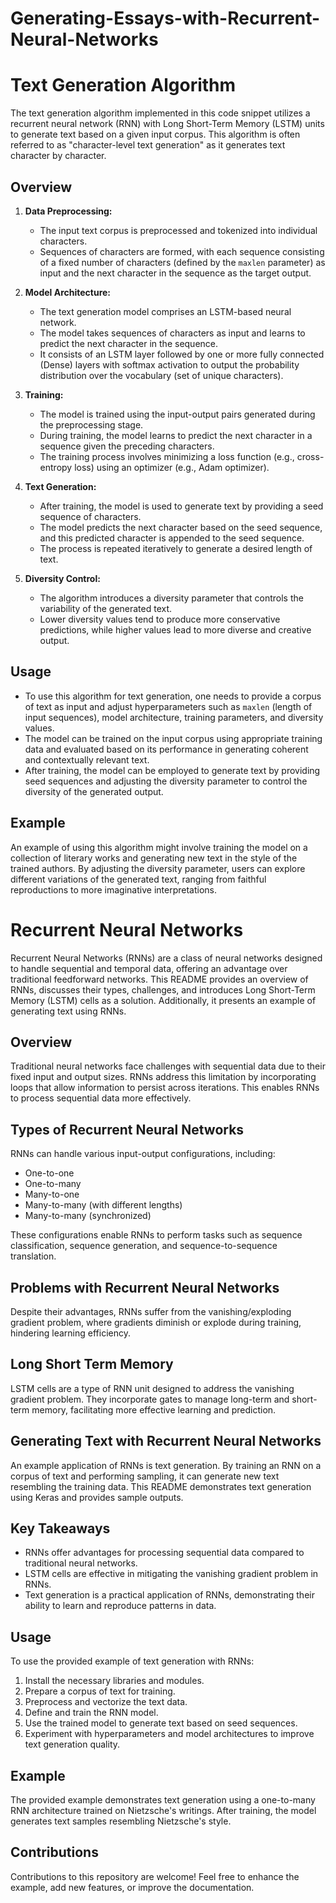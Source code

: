 # Generating-Essays-with-Recurrent-Neural-Networks

# Text Generation Algorithm

The text generation algorithm implemented in this code snippet utilizes a recurrent neural network (RNN) with Long Short-Term Memory (LSTM) units to generate text based on a given input corpus. This algorithm is often referred to as "character-level text generation" as it generates text character by character.

## Overview

1. **Data Preprocessing:**
   - The input text corpus is preprocessed and tokenized into individual characters.
   - Sequences of characters are formed, with each sequence consisting of a fixed number of characters (defined by the `maxlen` parameter) as input and the next character in the sequence as the target output.

2. **Model Architecture:**
   - The text generation model comprises an LSTM-based neural network.
   - The model takes sequences of characters as input and learns to predict the next character in the sequence.
   - It consists of an LSTM layer followed by one or more fully connected (Dense) layers with softmax activation to output the probability distribution over the vocabulary (set of unique characters).

3. **Training:**
   - The model is trained using the input-output pairs generated during the preprocessing stage.
   - During training, the model learns to predict the next character in a sequence given the preceding characters.
   - The training process involves minimizing a loss function (e.g., cross-entropy loss) using an optimizer (e.g., Adam optimizer).

4. **Text Generation:**
   - After training, the model is used to generate text by providing a seed sequence of characters.
   - The model predicts the next character based on the seed sequence, and this predicted character is appended to the seed sequence.
   - The process is repeated iteratively to generate a desired length of text.

5. **Diversity Control:**
   - The algorithm introduces a diversity parameter that controls the variability of the generated text.
   - Lower diversity values tend to produce more conservative predictions, while higher values lead to more diverse and creative output.

## Usage

- To use this algorithm for text generation, one needs to provide a corpus of text as input and adjust hyperparameters such as `maxlen` (length of input sequences), model architecture, training parameters, and diversity values.
- The model can be trained on the input corpus using appropriate training data and evaluated based on its performance in generating coherent and contextually relevant text.
- After training, the model can be employed to generate text by providing seed sequences and adjusting the diversity parameter to control the diversity of the generated output.

## Example

An example of using this algorithm might involve training the model on a collection of literary works and generating new text in the style of the trained authors. By adjusting the diversity parameter, users can explore different variations of the generated text, ranging from faithful reproductions to more imaginative interpretations.



# Recurrent Neural Networks

Recurrent Neural Networks (RNNs) are a class of neural networks designed to handle sequential and temporal data, offering an advantage over traditional feedforward networks. This README provides an overview of RNNs, discusses their types, challenges, and introduces Long Short-Term Memory (LSTM) cells as a solution. Additionally, it presents an example of generating text using RNNs.

## Overview

Traditional neural networks face challenges with sequential data due to their fixed input and output sizes. RNNs address this limitation by incorporating loops that allow information to persist across iterations. This enables RNNs to process sequential data more effectively.

## Types of Recurrent Neural Networks

RNNs can handle various input-output configurations, including:
- One-to-one
- One-to-many
- Many-to-one
- Many-to-many (with different lengths)
- Many-to-many (synchronized)

These configurations enable RNNs to perform tasks such as sequence classification, sequence generation, and sequence-to-sequence translation.

## Problems with Recurrent Neural Networks

Despite their advantages, RNNs suffer from the vanishing/exploding gradient problem, where gradients diminish or explode during training, hindering learning efficiency.

## Long Short Term Memory

LSTM cells are a type of RNN unit designed to address the vanishing gradient problem. They incorporate gates to manage long-term and short-term memory, facilitating more effective learning and prediction.

## Generating Text with Recurrent Neural Networks

An example application of RNNs is text generation. By training an RNN on a corpus of text and performing sampling, it can generate new text resembling the training data. This README demonstrates text generation using Keras and provides sample outputs.

## Key Takeaways

- RNNs offer advantages for processing sequential data compared to traditional neural networks.
- LSTM cells are effective in mitigating the vanishing gradient problem in RNNs.
- Text generation is a practical application of RNNs, demonstrating their ability to learn and reproduce patterns in data.

## Usage

To use the provided example of text generation with RNNs:
1. Install the necessary libraries and modules.
2. Prepare a corpus of text for training.
3. Preprocess and vectorize the text data.
4. Define and train the RNN model.
5. Use the trained model to generate text based on seed sequences.
6. Experiment with hyperparameters and model architectures to improve text generation quality.

## Example

The provided example demonstrates text generation using a one-to-many RNN architecture trained on Nietzsche's writings. After training, the model generates text samples resembling Nietzsche's style.

## Contributions

Contributions to this repository are welcome! Feel free to enhance the example, add new features, or improve the documentation.


